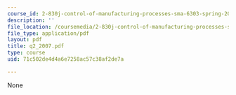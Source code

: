 ```yaml
---
course_id: 2-830j-control-of-manufacturing-processes-sma-6303-spring-2008
description: ''
file_location: /coursemedia/2-830j-control-of-manufacturing-processes-sma-6303-spring-2008/71c502de4d4a6e7258ac57c38af2de7a_q2_2007.pdf
file_type: application/pdf
layout: pdf
title: q2_2007.pdf
type: course
uid: 71c502de4d4a6e7258ac57c38af2de7a

---
```

None